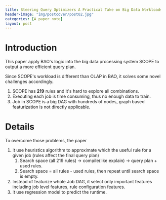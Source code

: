```yaml
---
title: Steering Query Optimizers A Practical Take on Big Data Workloads
header-image: "img/postcover/post02.jpg"
categories: [A paper note]
layout: post
---
```


# Introduction

This paper apply BAO's logic into the big data processing system SCOPE to output a more efficient query plan.

Since SCOPE's workload is different than OLAP in BAO, it  solves some novel challenges accordingly.

1. SCOPE has **219** rules and it's hard to explore all combinations.
2. Executing each job is time consuming, thus no enough data to train.
3. Job in SCOPE is a big DAG with hundreds of nodes, graph based featurization is not directly applicable.

# Details

To overcome those problems, the paper

1. It use heuristics algorithm to approximate which the useful rule for a given job (rules affect the final query plan)
   1. Search space (all 219 rules) -> compile(like explain) -> query plan + used rules.
   2. Search space = all rules - used rules, then repeat until search space is empty.
2. Instead of featurize whole Job DAG, it select only important features including job level features, rule configuration features.
3. It use regression model to predict the runtime.







